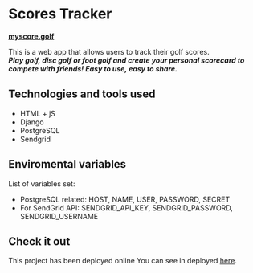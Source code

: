 # Scores Tracker
**[myscore.golf](https://myscore.golf/)**

This is a web app that allows users to track their golf scores.\
***Play golf, disc golf or foot golf and create your personal scorecard to compete with friends! Easy to use, easy to share.***

## Technologies and tools used
- HTML + jS
- Django
- PostgreSQL
- Sendgrid

## Enviromental variables
List of variables set:
- PostgreSQL related: HOST, NAME, USER, PASSWORD, SECRET
- For SendGrid API: SENDGRID_API_KEY, SENDGRID_PASSWORD, SENDGRID_USERNAME

## Check it out
This project has been deployed online You can see in deployed [here](https://myscore.golf/).